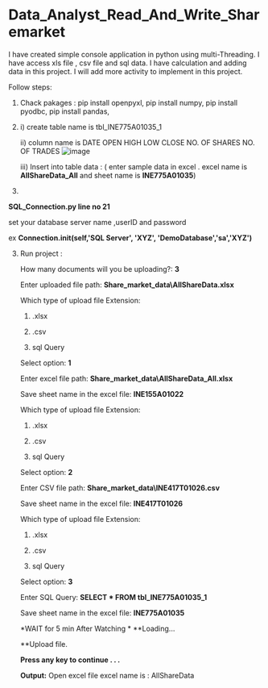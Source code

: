 # Data_Analyst_Read_And_Write_Sharemarket
I have created simple console application in python using multi-Threading. I have access xls file , csv file and sql data. I have calculation and adding data in this project. I will add more activity to implement in this project.

Follow steps:
1) Chack pakages :
    pip install openpyxl,
    pip install numpy,
    pip install pyodbc,
    pip install pandas,
2) 
   i) create table name is tbl_INE775A01035_1
   
   ii) column name is DATE	OPEN	HIGH	LOW	CLOSE	NO. OF SHARES	NO. OF TRADES
        ![image](https://user-images.githubusercontent.com/100525257/158029370-f75c0251-67ea-4a93-9f69-50421c9af179.png)
        
   iii) Insert into table data : ( enter sample data in excel . excel name is **AllShareData_All** and sheet name is **INE775A01035**)
   
3) 

  **SQL_Connection.py   line no 21**
  
  set your database server name ,userID and password 

  ex **Connection.__init__(self,'SQL Server', 'XYZ', 'DemoDatabase','sa','XYZ')**
  
3) Run project :

      How many documents will you be uploading?: **3**
      
      Enter uploaded file path: **Share_market_data\AllShareData.xlsx**
      
      Which type of upload file Extension:
      
      1) .xlsx
      
      2) .csv
       
      3) sql Query
      
      Select option: **1**
      
      Enter excel file path: **Share_market_data\AllShareData_All.xlsx**
      
      Save sheet name in the excel file: **INE155A01022**
      
      Which type of upload file Extension:
      
      1) .xlsx
      
      2) .csv
       
      3) sql Query
      
      Select option: **2**
      
      Enter CSV file path: **Share_market_data\INE417T01026.csv**
      
      Save sheet name in the excel file: **INE417T01026**
      
      Which type of upload file Extension:
      
      1) .xlsx
      
      2) .csv
       
      3) sql Query
      
      Select option: **3**
      
      Enter SQL Query: **SELECT * FROM tbl_INE775A01035_1**
      
      Save sheet name in the excel file: **INE775A01035**       
      
      *WAIT for 5 min After Watching *
    **Loading...
    
    **Upload file.
    
    **Press any key to continue . . .**
    
    **Output:**
    Open excel file 
    excel name is : AllShareData 
    
    
    

